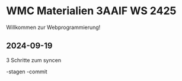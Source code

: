 # WMC Materialien 3AAIF WS 2425

Willkommen zur Webprogrammierung!

## 2024-09-19

3 Schritte zum syncen

-stagen
-commit
